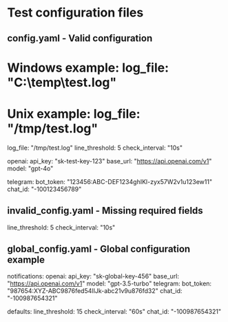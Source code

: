 # Test configuration files

## config.yaml - Valid configuration
# Windows example: log_file: "C:\\temp\\test.log"  
# Unix example: log_file: "/tmp/test.log"
log_file: "/tmp/test.log"
line_threshold: 5
check_interval: "10s"

openai:
  api_key: "sk-test-key-123"
  base_url: "https://api.openai.com/v1" 
  model: "gpt-4o"

telegram:
  bot_token: "123456:ABC-DEF1234ghIKl-zyx57W2v1u123ew11"
  chat_id: "-100123456789"

## invalid_config.yaml - Missing required fields
line_threshold: 5
check_interval: "10s"

## global_config.yaml - Global configuration example
notifications:
  openai:
    api_key: "sk-global-key-456"
    base_url: "https://api.openai.com/v1"
    model: "gpt-3.5-turbo"
  telegram:
    bot_token: "987654:XYZ-ABC9876fed54lIJk-abc21v9u876fd32"
    chat_id: "-100987654321"

defaults:
  line_threshold: 15
  check_interval: "60s"
  chat_id: "-100987654321"